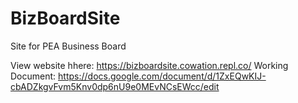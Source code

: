 # BizBoardSite
Site for PEA Business Board

View website hhere: https://bizboardsite.cowation.repl.co/
Working Document: https://docs.google.com/document/d/1ZxEQwKIJ-cbADZkgvFvm5Knv0dp6nU9e0MEvNCsEWcc/edit
